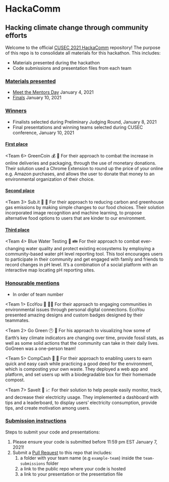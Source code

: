 # HackaComm
## Hacking climate change through community efforts

Welcome to the official [CUSEC 2021 HackaComm](https://2021.cusec.net/hackacomm) repository! The purpose of this repo is to consolidate all materials for this hackathon. This includes:
- Materials presented during the hackathon
- Code submissions and presentation files from each team

### [Materials presented](#materials)
- [Meet the Mentors Day](HackaCommFinalsPresentation.pdf) January 4, 2021
- [Finals](HackaCommFinalsPresentation.pdf) January 10, 2021

### [Winners](#winners)
- Finalists selected during Preliminary Judging Round, January 8, 2021
- Final presentations and winning teams selected during CUSEC conference, January 10, 2021

#### [First place](#first)
<Team 6>  GreenCoin 💰 💚 For their approach to combat the increase in online deliveries and packaging, through the use of monetary donations. Their solution used a Chrome Extension to round up the price of your online e.g. Amazon purchases, and allows the user to donate that money to an environmental organization of their choice.

#### [Second place](#second)
<Team 3>  Sub.it 📸 🥗 For their approach to reducing carbon and greenhouse gas emissions by making simple changes to our food choices. Their solution incorporated image recognition and machine learning, to propose alternative food options to users that are kinder to our environment.

#### [Third place](#third)
<Team 4>  Blue Water Testing 🌊 👪 For their approach to combat ever-changing water quality and protect existing ecosystems by employing a community-based water pH level reporting tool. This tool encourages users to participate in their community and get engaged with family and friends to record changes in pH level. It’s a combination of a social platform with an interactive map locating pH reporting sites.



### [Honourable mentions](#mentions)
- In order of team number

<Team 1>  EcoYou 🌲 🙋🏽 For their approach to engaging communities in environmental issues through personal digital connections. EcoYou presented amazing designs and custom badges designed by their teammates.

<Team 2>  Go Green 🕐 🤖 For his approach to visualizing how some of Earth’s key climate indicators are changing over time, provide fossil stats, as well as some solid actions that the community can take in their daily lives. GoGreen was a one-person team!

<Team 5> CompCash 🍠 🤑 For their approach to enabling users to earn quick and easy cash while practicing a good deed for the environment, which is composting your own waste. They deployed a web app and platform, and set users up with a biodegradable box for their homemade compost.

<Team 7>  SaveIt 🔌 📈 For their solution to help people easily monitor, track, and decrease their electricity usage. They implemented a dashboard with tips and a leaderboard, to display users’ electricity consumption, provide tips, and create motivation among users.

### [Submission instructions](#submissions)
Steps to submit your code and presentations:
1. Please ensure your code is submitted before 11:59 pm EST January 7, 2021!
1. Submit a [Pull Request](https://www.freecodecamp.org/news/how-to-make-your-first-pull-request-on-github-3/) to this repo that includes:
   1. a folder with your team name (e.g `example-team`) inside the `team-submissions` folder
   1. a link to the public repo where your code is hosted
   1. a link to your presentation or the presentation file
